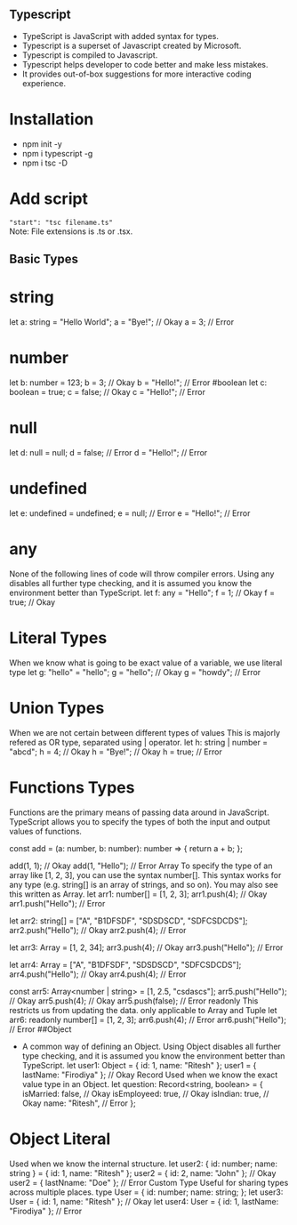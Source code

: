 ## Typescript

- TypeScript is JavaScript with added syntax for types.
- Typescript is a superset of Javascript created by Microsoft.
- Typescript is compiled to Javascript.
- Typescript helps developer to code better and make less mistakes.
- It provides out-of-box suggestions for more interactive coding experience.

# Installation

- npm init -y
- npm i typescript -g
- npm i tsc -D

# Add script

`"start": "tsc filename.ts"`
<br/>
Note: File extensions is .ts or .tsx.

## Basic Types

# string

let a: string = "Hello World";
a = "Bye!"; // Okay
a = 3; // Error

# number

let b: number = 123;
b = 3; // Okay
b = "Hello!"; // Error
#boolean
let c: boolean = true;
c = false; // Okay
c = "Hello!"; // Error

# null

let d: null = null;
d = false; // Error
d = "Hello!"; // Error

# undefined

let e: undefined = undefined;
e = null; // Error
e = "Hello!"; // Error

# any

None of the following lines of code will throw compiler errors.
Using any disables all further type checking, and it is assumed you know the environment better than TypeScript.
let f: any = "Hello";
f = 1; // Okay
f = true; // Okay

# Literal Types

When we know what is going to be exact value of a variable, we use literal type
let g: "hello" = "hello";
g = "hello"; // Okay
g = "howdy"; // Error

# Union Types

When we are not certain between different types of values
This is majorly refered as OR type, separated using | operator.
let h: string | number = "abcd";
h = 4; // Okay
h = "Bye!"; // Okay
h = true; // Error

# Functions Types

Functions are the primary means of passing data around in JavaScript. TypeScript allows you to specify the types of both the input and output values of functions.

const add = (a: number, b: number): number => {
return a + b;
};

add(1, 1); // Okay
add(1, "Hello"); // Error
Array
To specify the type of an array like [1, 2, 3], you can use the syntax number[].
This syntax works for any type (e.g. string[] is an array of strings, and so on).
You may also see this written as Array<number>.
let arr1: number[] = [1, 2, 3];
arr1.push(4); // Okay
arr1.push("Hello"); // Error

let arr2: string[] = ["A", "B1DFSDF", "SDSDSCD", "SDFCSDCDS"];
arr2.push("Hello"); // Okay
arr2.push(4); // Error

let arr3: Array<number> = [1, 2, 34];
arr3.push(4); // Okay
arr3.push("Hello"); // Error

let arr4: Array<string> = ["A", "B1DFSDF", "SDSDSCD", "SDFCSDCDS"];
arr4.push("Hello"); // Okay
arr4.push(4); // Error

const arr5: Array<number | string> = [1, 2.5, "csdascs"];
arr5.push("Hello"); // Okay
arr5.push(4); // Okay
arr5.push(false); // Error
readonly
This restricts us from updating the data.
only applicable to Array and Tuple
let arr6: readonly number[] = [1, 2, 3];
arr6.push(4); // Error
arr6.push("Hello"); // Error
##Object

- A common way of defining an Object.
  Using Object disables all further type checking, and it is assumed you know the environment better than TypeScript.
  let user1: Object = { id: 1, name: "Ritesh" };
  user1 = { lastName: "Firodiya" }; // Okay
  Record Used when we know the exact value type in an Object.
  let question: Record<string, boolean> = {
  isMarried: false, // Okay
  isEmployeed: true, // Okay
  isIndian: true, // Okay
  name: "Ritesh", // Error
  };

# Object Literal

Used when we know the internal structure.
let user2: { id: number; name: string } = { id: 1, name: "Ritesh" };
user2 = { id: 2, name: "John" }; // Okay
user2 = { lastNname: "Doe" }; // Error
Custom Type
Useful for sharing types across multiple places.
type User = {
id: number;
name: string;
};
let user3: User = { id: 1, name: "Ritesh" }; // Okay
let user4: User = { id: 1, lastName: "Firodiya" }; // Error
